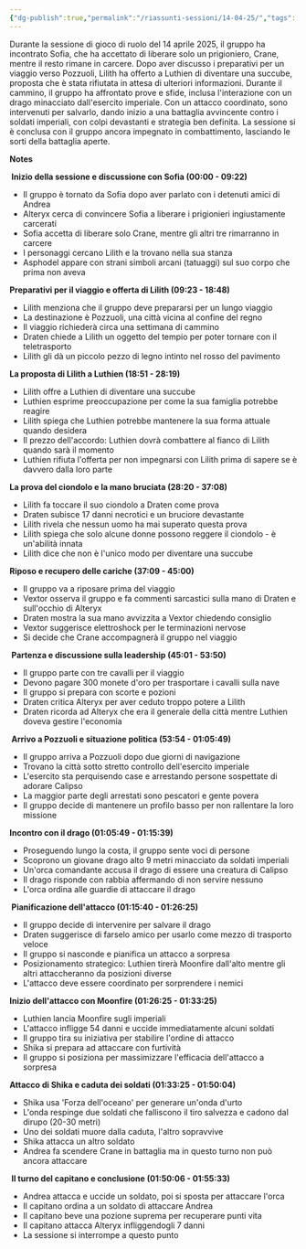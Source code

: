 ```yaml
---
{"dg-publish":true,"permalink":"/riassunti-sessioni/14-04-25/","tags":["sofia"],"noteIcon":""}
---
```


Durante la sessione di gioco di ruolo del 14 aprile 2025, il gruppo ha incontrato Sofia, che ha accettato di liberare solo un prigioniero, Crane, mentre il resto rimane in carcere. Dopo aver discusso i preparativi per un viaggio verso Pozzuoli, Lilith ha offerto a Luthien di diventare una succube, proposta che è stata rifiutata in attesa di ulteriori informazioni. Durante il cammino, il gruppo ha affrontato prove e sfide, inclusa l'interazione con un drago minacciato dall'esercito imperiale. Con un attacco coordinato, sono intervenuti per salvarlo, dando inizio a una battaglia avvincente contro i soldati imperiali, con colpi devastanti e strategia ben definita. La sessione si è conclusa con il gruppo ancora impegnato in combattimento, lasciando le sorti della battaglia aperte.

**Notes**

**‍️ Inizio della sessione e discussione con Sofia (00:00 - 09:22)**

- Il gruppo è tornato da Sofia dopo aver parlato con i detenuti amici di Andrea
- Alteryx cerca di convincere Sofia a liberare i prigionieri ingiustamente carcerati
- Sofia accetta di liberare solo Crane, mentre gli altri tre rimarranno in carcere
- I personaggi cercano Lilith e la trovano nella sua stanza
- Asphodel appare con strani simboli arcani (tatuaggi) sul suo corpo che prima non aveva

**Preparativi per il viaggio e offerta di Lilith (09:23 - 18:48)**

- Lilith menziona che il gruppo deve prepararsi per un lungo viaggio
- La destinazione è Pozzuoli, una città vicina al confine del regno
- Il viaggio richiederà circa una settimana di cammino
- Draten chiede a Lilith un oggetto del tempio per poter tornare con il teletrasporto
- Lilith gli dà un piccolo pezzo di legno intinto nel rosso del pavimento

**La proposta di Lilith a Luthien (18:51 - 28:19)**

- Lilith offre a Luthien di diventare una succube
- Luthien esprime preoccupazione per come la sua famiglia potrebbe reagire
- Lilith spiega che Luthien potrebbe mantenere la sua forma attuale quando desidera
- Il prezzo dell'accordo: Luthien dovrà combattere al fianco di Lilith quando sarà il momento
- Luthien rifiuta l'offerta per non impegnarsi con Lilith prima di sapere se è davvero dalla loro parte

**La prova del ciondolo e la mano bruciata (28:20 - 37:08)**

- Lilith fa toccare il suo ciondolo a Draten come prova
- Draten subisce 17 danni necrotici e un bruciore devastante
- Lilith rivela che nessun uomo ha mai superato questa prova
- Lilith spiega che solo alcune donne possono reggere il ciondolo - è un'abilità innata
- Lilith dice che non è l'unico modo per diventare una succube

**Riposo e recupero delle cariche (37:09 - 45:00)**

- Il gruppo va a riposare prima del viaggio
- Vextor osserva il gruppo e fa commenti sarcastici sulla mano di Draten e sull'occhio di Alteryx
- Draten mostra la sua mano avvizzita a Vextor chiedendo consiglio
- Vextor suggerisce elettroshock per le terminazioni nervose
- Si decide che Crane accompagnerà il gruppo nel viaggio

**‍️ Partenza e discussione sulla leadership (45:01 - 53:50)**

- Il gruppo parte con tre cavalli per il viaggio
- Devono pagare 300 monete d'oro per trasportare i cavalli sulla nave
- Il gruppo si prepara con scorte e pozioni
- Draten critica Alteryx per aver ceduto troppo potere a Lilith
- Draten ricorda ad Alteryx che era il generale della città mentre Luthien doveva gestire l'economia

**️ Arrivo a Pozzuoli e situazione politica (53:54 - 01:05:49)**

- Il gruppo arriva a Pozzuoli dopo due giorni di navigazione
- Trovano la città sotto stretto controllo dell'esercito imperiale
- L'esercito sta perquisendo case e arrestando persone sospettate di adorare Calipso
- La maggior parte degli arrestati sono pescatori e gente povera
- Il gruppo decide di mantenere un profilo basso per non rallentare la loro missione

**Incontro con il drago (01:05:49 - 01:15:39)**

- Proseguendo lungo la costa, il gruppo sente voci di persone
- Scoprono un giovane drago alto 9 metri minacciato da soldati imperiali
- Un'orca comandante accusa il drago di essere una creatura di Calipso
- Il drago risponde con rabbia affermando di non servire nessuno
- L'orca ordina alle guardie di attaccare il drago

**️ Pianificazione dell'attacco (01:15:40 - 01:26:25)**

- Il gruppo decide di intervenire per salvare il drago
- Draten suggerisce di farselo amico per usarlo come mezzo di trasporto veloce
- Il gruppo si nasconde e pianifica un attacco a sorpresa
- Posizionamento strategico: Luthien tirerà Moonfire dall'alto mentre gli altri attaccheranno da posizioni diverse
- L'attacco deve essere coordinato per sorprendere i nemici

**Inizio dell'attacco con Moonfire (01:26:25 - 01:33:25)**

- Luthien lancia Moonfire sugli imperiali
- L'attacco infligge 54 danni e uccide immediatamente alcuni soldati
- Il gruppo tira su iniziativa per stabilire l'ordine di attacco
- Shika si prepara ad attaccare con furtività
- Il gruppo si posiziona per massimizzare l'efficacia dell'attacco a sorpresa

**Attacco di Shika e caduta dei soldati (01:33:25 - 01:50:04)**

- Shika usa 'Forza dell'oceano' per generare un'onda d'urto
- L'onda respinge due soldati che falliscono il tiro salvezza e cadono dal dirupo (20-30 metri)
- Uno dei soldati muore dalla caduta, l'altro sopravvive
- Shika attacca un altro soldato
- Andrea fa scendere Crane in battaglia ma in questo turno non può ancora attaccare

**️ Il turno del capitano e conclusione (01:50:06 - 01:55:33)**

- Andrea attacca e uccide un soldato, poi si sposta per attaccare l'orca
- Il capitano ordina a un soldato di attaccare Andrea
- Il capitano beve una pozione suprema per recuperare punti vita
- Il capitano attacca Alteryx infliggendogli 7 danni
- La sessione si interrompe a questo punto